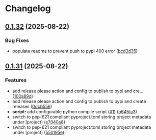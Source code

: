 # Changelog

## [0.1.32](https://github.com/zalf-rpm/mas_capnproto_schemas/compare/v0.1.31...v0.1.32) (2025-08-22)


### Bug Fixes

* populate readme to prevent push to pypi 400 error ([bcd3d35](https://github.com/zalf-rpm/mas_capnproto_schemas/commit/bcd3d359f41b2e9dbf32ed39a311e08cefec0e71))

## [0.1.31](https://github.com/zalf-rpm/mas_capnproto_schemas/compare/v0.1.30...v0.1.31) (2025-08-22)


### Features

* add release please action and config to publish to pypi and cre… ([100a89d](https://github.com/zalf-rpm/mas_capnproto_schemas/commit/100a89dc9da6fe20738cdba35ce0fd6a32b448af))
* add release please action and config to publish to pypi and create releases ([0dcb556](https://github.com/zalf-rpm/mas_capnproto_schemas/commit/0dcb55622acf011530a6dd6eb7c3a4800208157b))
* **script:** add configurable python compile script ([#1](https://github.com/zalf-rpm/mas_capnproto_schemas/issues/1)) ([b645fa3](https://github.com/zalf-rpm/mas_capnproto_schemas/commit/b645fa386092972cec8a7592c762957df6ae478a))
* switch to pep-621 compliant pyproject.toml storing project metadata under [project] ([e7040a8](https://github.com/zalf-rpm/mas_capnproto_schemas/commit/e7040a887a364b0e4d6c44ac9e183c22bcf6467d))
* switch to pep-621 compliant pyproject.toml storing project metadata under [project] ([550195e](https://github.com/zalf-rpm/mas_capnproto_schemas/commit/550195ec32158cc8570062266eebe9f88e261b7a))
